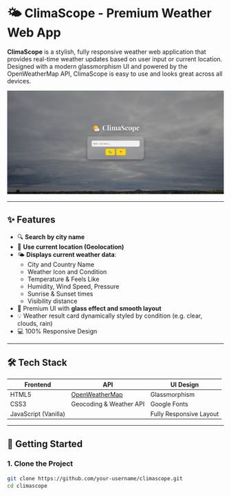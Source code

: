 # 🌤️ ClimaScope - Premium Weather Web App

**ClimaScope** is a stylish, fully responsive weather web application that provides real-time weather updates based on user input or current location. Designed with a modern glassmorphism UI and powered by the OpenWeatherMap API, ClimaScope is easy to use and looks great across all devices.

![Preview](assets/ss.png)

---

## ✨ Features

- 🔍 **Search by city name**
- 📍 **Use current location (Geolocation)**
- 🌤️ **Displays current weather data**:
  - City and Country Name
  - Weather Icon and Condition
  - Temperature & Feels Like
  - Humidity, Wind Speed, Pressure
  - Sunrise & Sunset times
  - Visibility distance
- 🎨 Premium UI with **glass effect and smooth layout**
- 💡 Weather result card dynamically styled by condition (e.g. clear, clouds, rain)
- 💻 100% Responsive Design

---

## 🛠 Tech Stack

| Frontend | API | UI Design |
|----------|-----|-----------|
| HTML5    | [OpenWeatherMap](https://openweathermap.org/api) | Glassmorphism |
| CSS3     | Geocoding & Weather API | Google Fonts |
| JavaScript (Vanilla) | | Fully Responsive Layout |

---

## 🚀 Getting Started

### 1. Clone the Project

```bash
git clone https://github.com/your-username/climascope.git
cd climascope
